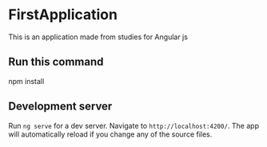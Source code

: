 # FirstApplication

This is an application made from studies for Angular js  

## Run this command 

npm install

## Development server

Run `ng serve` for a dev server. Navigate to `http://localhost:4200/`. The app will automatically reload if you change any of the source files.
